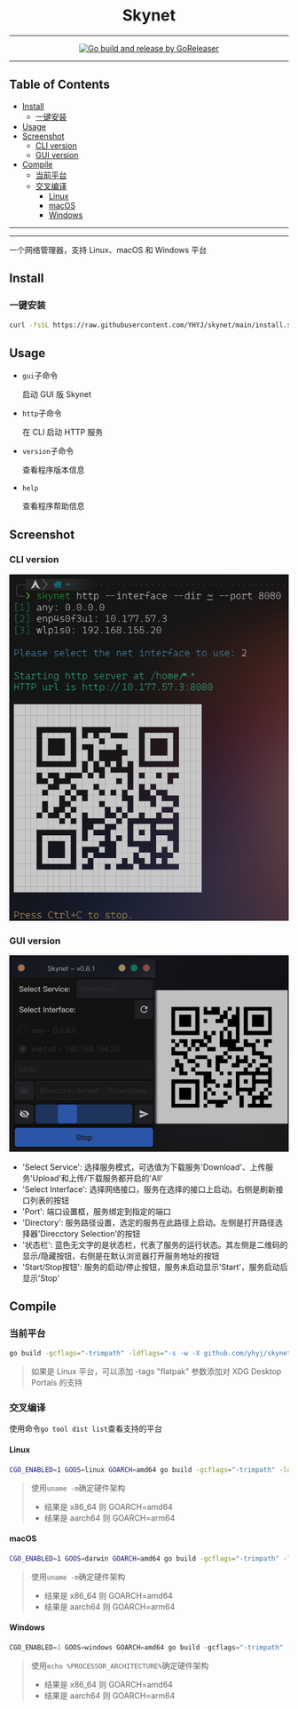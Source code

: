 <h1 align="center">Skynet</h1>

<!-- File: README.md -->
<!-- Author: YJ -->
<!-- Email: yj1516268@outlook.com -->
<!-- Created Time: 2023-10-27 14:44:26 -->

---

<p align="center">
  <a href="https://github.com/YHYJ/skynet/actions/workflows/release.yml"><img src="https://github.com/YHYJ/skynet/actions/workflows/release.yml/badge.svg" alt="Go build and release by GoReleaser"></a>
</p>

---

## Table of Contents

<!-- vim-markdown-toc GFM -->

* [Install](#install)
  * [一键安装](#一键安装)
* [Usage](#usage)
* [Screenshot](#screenshot)
  * [CLI version](#cli-version)
  * [GUI version](#gui-version)
* [Compile](#compile)
  * [当前平台](#当前平台)
  * [交叉编译](#交叉编译)
    * [Linux](#linux)
    * [macOS](#macos)
    * [Windows](#windows)

<!-- vim-markdown-toc -->

---

<!------------------------------------->
<!--      _                     _    -->
<!--  ___| | ___   _ _ __   ___| |_  -->
<!-- / __| |/ / | | | '_ \ / _ \ __| -->
<!-- \__ \   <| |_| | | | |  __/ |_  -->
<!-- |___/_|\_\\__, |_| |_|\___|\__| -->
<!--           |___/                 -->
<!------------------------------------->

---

一个网络管理器，支持 Linux、macOS 和 Windows 平台

## Install

### 一键安装

```bash
curl -fsSL https://raw.githubusercontent.com/YHYJ/skynet/main/install.sh | sudo bash -s
```

## Usage

- `gui`子命令

  启动 GUI 版 Skynet

- `http`子命令

  在 CLI 启动 HTTP 服务

- `version`子命令

  查看程序版本信息

- `help`

  查看程序帮助信息

## Screenshot

### CLI version

![Skynet CLI version](resources/screenshots/cli-version.png)

### GUI version

![Skynet GUI version](resources/screenshots/gui-version.png)

- 'Select Service': 选择服务模式，可选值为下载服务'Download'、上传服务'Upload'和上传/下载服务都开启的'All'
- 'Select Interface': 选择网络接口，服务在选择的接口上启动。右侧是刷新接口列表的按钮
- 'Port': 端口设置框，服务绑定到指定的端口
- 'Directory': 服务路径设置，选定的服务在此路径上启动。左侧是打开路径选择器'Direcctory Selection'的按钮
- '状态栏': 蓝色无文字的是状态栏，代表了服务的运行状态。其左侧是二维码的显示/隐藏按钮，右侧是在默认浏览器打开服务地址的按钮
- 'Start/Stop按钮': 服务的启动/停止按钮，服务未启动显示'Start'，服务启动后显示'Stop'

## Compile

### 当前平台

```bash
go build -gcflags="-trimpath" -ldflags="-s -w -X github.com/yhyj/skynet/general.GitCommitHash=`git rev-parse HEAD` -X github.com/yhyj/skynet/general.BuildTime=`date +%s` -X github.com/yhyj/skynet/general.BuildBy=$USER" -o build/skynet main.go
```

> 如果是 Linux 平台，可以添加 -tags "flatpak" 参数添加对 XDG Desktop Portals 的支持

### 交叉编译

使用命令`go tool dist list`查看支持的平台

#### Linux

```bash
CGO_ENABLED=1 GOOS=linux GOARCH=amd64 go build -gcflags="-trimpath" -ldflags="-s -w -X github.com/yhyj/skynet/general.GitCommitHash=`git rev-parse HEAD` -X github.com/yhyj/skynet/general.BuildTime=`date +%s` -X github.com/yhyj/skynet/general.BuildBy=$USER" -tags "flatpak" -o build/skynet main.go
```

> 使用`uname -m`确定硬件架构
>
> - 结果是 x86_64 则 GOARCH=amd64
> - 结果是 aarch64 则 GOARCH=arm64

#### macOS

```bash
CGO_ENABLED=1 GOOS=darwin GOARCH=amd64 go build -gcflags="-trimpath" -ldflags="-s -w -X github.com/yhyj/skynet/general.GitCommitHash=`git rev-parse HEAD` -X github.com/yhyj/skynet/general.BuildTime=`date +%s` -X github.com/yhyj/skynet/general.BuildBy=$USER" -o build/skynet main.go
```

> 使用`uname -m`确定硬件架构
>
> - 结果是 x86_64 则 GOARCH=amd64
> - 结果是 aarch64 则 GOARCH=arm64

#### Windows

```powershell
CGO_ENABLED=1 GOOS=windows GOARCH=amd64 go build -gcflags="-trimpath" -ldflags="-s -w -H windowsgui -X github.com/yhyj/skynet/general.GitCommitHash=`git rev-parse HEAD` -X github.com/yhyj/skynet/general.BuildTime=`date +%s` -X github.com/yhyj/skynet/general.BuildBy=$USER" -o build/skynet.exe main.go
```

> 使用`echo %PROCESSOR_ARCHITECTURE%`确定硬件架构
>
> - 结果是 x86_64 则 GOARCH=amd64
> - 结果是 aarch64 则 GOARCH=arm64
